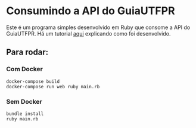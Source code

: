 # Consumindo a API do GuiaUTFPR

Este é um programa simples desenvolvido em Ruby que consome a API do GuiaUTFPR.
Há um tutorial [aqui](http://www.victormatheus.com.br/?p=111&preview=true) explicando como foi desenvolvido.

## Para rodar:


### Com Docker
```
docker-compose build
docker-compose run web ruby main.rb
```

### Sem Docker
```
bundle install
ruby main.rb
```
